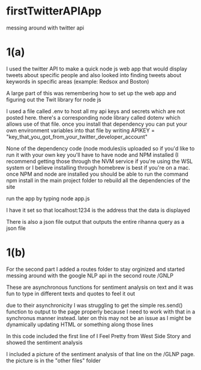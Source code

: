 # firstTwitterAPIApp
messing around with twitter api
# 1(a)
I used the twitter API to make a quick node js web app that would display tweets about specific people and also looked into finding tweets about keywords in specific areas (example: Redsox and Boston)

A large part of this was remembering how to set up the web app and figuring out the Twit library for node js

I used a file called .env to host all my api keys and secrets which are not posted here. there's a corresponding node library called dotenv which allows use of that file. once you install that dependency you can put your own environment variables into that file by writing APIKEY = "key_that_you_got_from_your_twitter_developer_account"

None of the dependency code (node modules)is uploaded so if you'd like to run it with your own key you'll have to have node and NPM installed (I recommend getting those through the NVM service if you're using the WSL system or I believe installing through homebrew is best if you're on a mac. once NPM and node are installed you should be able to run the command npm install in the main project folder to rebuild all the dependencies of the site

run the app by typing node app.js

I have it set so that localhost:1234 is the address that the data is displayed

There is also a json file output that outputs the entire rihanna query as a json file

# 1(b)
For the second part I added a routes folder to stay orginized and started messing around with the google NLP api in the second route /GNLP

These are asynchronous functions for sentiment analysis on text and it was fun to type in different texts and quotes to feel it out

due to their asynchronicity I was struggling to get the simple res.send() function to output to the page properly because I need to work with that in a synchronus manner instead. later on this may not be an issue as I might be dynamically updating HTML or something along those lines

In this code included the first line of I Feel Pretty from West Side Story and showed the sentiment analysis

I included a picture of the sentiment analysis of that line on the /GLNP page. the picture is in the "other files" folder
 
